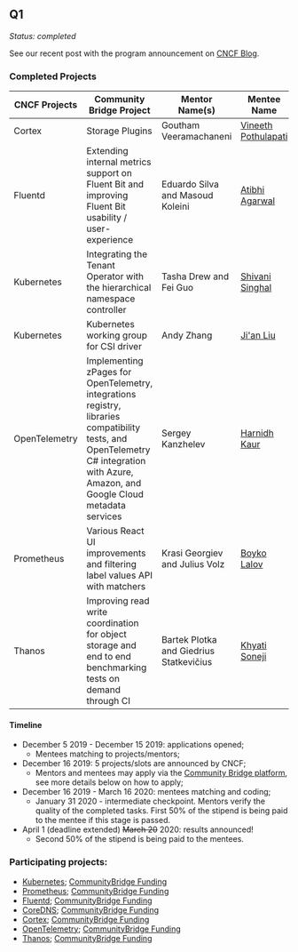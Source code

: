 Q1
--

*Status: completed*

See our recent post with the program announcement on [CNCF Blog](https://www.cncf.io/blog/2019/12/05/cncf-to-participate-in-the-community-bridge-mentorship-program/).

### Completed Projects

| CNCF Projects | Community Bridge Project                                                                                                                                                             | Mentor Name(s)                          | Mentee Name                                                                                           |
|---------------|--------------------------------------------------------------------------------------------------------------------------------------------------------------------------------------|-----------------------------------------|-------------------------------------------------------------------------------------------------------|
| Cortex        | Storage Plugins                                                                                                                                                                      | Goutham Veeramachaneni                  | [Vineeth Pothulapati](https://people.communitybridge.org/mentee/1027186d-a51f-49cc-a8d8-a8a69b9ceb55) |
| Fluentd       | Extending internal metrics support on Fluent Bit and improving Fluent Bit usability / user-experience                                                                                | Eduardo Silva and Masoud Koleini        | [Atibhi Agarwal](https://people.communitybridge.org/mentee/d42ae6ad-d081-4fd1-8640-6eb11f48f684)      |
| Kubernetes    | Integrating the Tenant Operator with the hierarchical namespace controller                                                                                                           | Tasha Drew and Fei Guo                  | [Shivani Singhal](https://people.communitybridge.org/mentee/568f73ab-4787-4a2c-a808-b4b8b878457f)     |
| Kubernetes    | Kubernetes working group for CSI driver                                                                                                                                              | Andy Zhang                              | [Ji'an Liu](https://people.communitybridge.org/mentee/ccf71791-1640-4ccb-85d1-42e2b4d84ea6)           |
| OpenTelemetry | Implementing zPages for OpenTelemetry, integrations registry, libraries compatibility tests, and OpenTelemetry C# integration with Azure, Amazon, and Google Cloud metadata services | Sergey Kanzhelev                        | [Harnidh Kaur](https://people.communitybridge.org/mentee/5ce1d370-18cf-43e3-a401-a3585cfba2fc)        |
| Prometheus    | Various React UI improvements and filtering label values API with matchers                                                                                                           | Krasi Georgiev and Julius Volz          | [Boyko Lalov](https://people.communitybridge.org/mentee/ee458a52-fdcf-42d1-a00b-87c7e0b956f2)         |
| Thanos        | Improving read write coordination for object storage and end to end benchmarking tests on demand through CI                                                                          | Bartek Plotka and Giedrius Statkevičius | [Khyati Soneji](https://people.communitybridge.org/mentee/0c32f628-42e0-4794-847e-8519cd363b09)       |

#### Timeline

-	December 5 2019 - December 15 2019: applications opened;
	-	Mentees matching to projects/mentors;
-	December 16 2019: 5 projects/slots are announced by CNCF;
	-	Mentors and mentees may apply via the [Community Bridge platform](https://people.communitybridge.org/), see more details below on how to apply;
-	December 16 2019 - March 16 2020: mentees matching and coding;
	-	January 31 2020 - intermediate checkpoint. Mentors verify the quality of the completed tasks. First 50% of the stipend is being paid to the mentee if this stage is passed.
-	April 1 (deadline extended) ~~March 20~~ 2020: results announced!
	-	Second 50% of the stipend is being paid to the mentees.

### Participating projects:

-	[Kubernetes](https://people.communitybridge.org/project/2d438b9a-c539-46d0-9eed-c6ee4404c88a); [CommunityBridge Funding](https://funding.communitybridge.org/projects/2d438b9a-c539-46d0-9eed-c6ee4404c88a)
-	[Prometheus](https://people.communitybridge.org/project/9595fbe7-6a8d-43d4-aebb-a54d57f33fdd); [CommunityBridge Funding](https://funding.communitybridge.org/projects/9595fbe7-6a8d-43d4-aebb-a54d57f33fdd)
-	[Fluentd](https://people.communitybridge.org/project/d24ab158-e4e5-4042-91ad-b30ae52941d2); [CommunityBridge Funding](https://funding.communitybridge.org/projects/d24ab158-e4e5-4042-91ad-b30ae52941d2)
-	[CoreDNS](https://people.communitybridge.org/project/6705be57-130f-43f5-ba80-11605ffdb1f9); [CommunityBridge Funding](https://funding.communitybridge.org/projects/6705be57-130f-43f5-ba80-11605ffdb1f9)
-	[Cortex](https://people.communitybridge.org/project/38bb5e81-2bca-42f5-b31d-3bcd2da732d3); [CommunityBridge Funding](https://funding.communitybridge.org/projects/38bb5e81-2bca-42f5-b31d-3bcd2da732d3)
-	[OpenTelemetry](https://people.communitybridge.org/project/f1275c0e-7152-4e09-8d8b-6b14598afbc3); [CommunityBridge Funding](https://funding.communitybridge.org/projects/f1275c0e-7152-4e09-8d8b-6b14598afbc3)
-	[Thanos](https://people.communitybridge.org/project/f51284ab-f652-47b1-9819-cd4135e75c00); [CommunityBridge Funding](https://funding.communitybridge.org/projects/f51284ab-f652-47b1-9819-cd4135e75c00)
